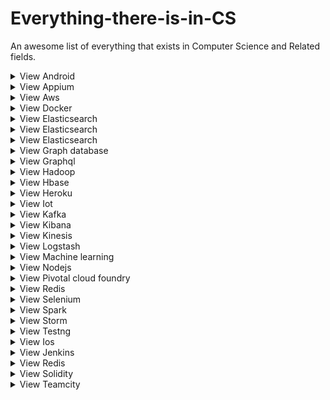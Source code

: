 # Everything-there-is-in-CS
An awesome list of everything that exists in Computer Science and Related fields. 

<details>
<summary>View Android </summary>
<br>Category/Type : Mobile OS
<br>Official Documnetation : [DOCS](https://developer.android.com/docs)
<br>Official Website : 
<br>Best YouTube creators: 
<br>Refrence Websites : 
<br>Pages to follow: 
<br>Dedicated Github page : 
<br>Best Courses : 
<br>Ohter Tips / Hacks : 
</details>

<details>
<summary>View Appium </summary>
<br>Category/Type : 
<br>Official Documnetation : 
<br>Official Website : 
<br>Best YouTube creators: 
<br>Refrence Websites : 
<br>Pages to follow: 
<br>Dedicated Github page : 
<br>Best Courses : 
<br>Ohter Tips / Hacks : 
</details>

<details>
<summary>View Aws </summary>
<br>Category/Type : 
<br>Official Documnetation : 
<br>Official Website : 
<br>Best YouTube creators: 
<br>Refrence Websites : 
<br>Pages to follow: 
<br>Dedicated Github page : 
<br>Best Courses : 
<br>Ohter Tips / Hacks : 
</details>

<details>
<summary>View Docker </summary>
<br>Category/Type : 
<br>Official Documnetation : 
<br>Official Website : 
<br>Best YouTube creators: 
<br>Refrence Websites : 
<br>Pages to follow: 
<br>Dedicated Github page : 
<br>Best Courses : 
<br>Ohter Tips / Hacks : 
</details>

<details>
<summary>View Elasticsearch </summary>
<br>Category/Type : 
<br>Official Documnetation : 
<br>Official Website : 
<br>Best YouTube creators: 
<br>Refrence Websites : 
<br>Pages to follow: 
<br>Dedicated Github page : 
<br>Best Courses : 
<br>Ohter Tips / Hacks : 
</details>

<details>
<summary>View Elasticsearch </summary>
<br>Category/Type : 
<br>Official Documnetation : 
<br>Official Website : 
<br>Best YouTube creators: 
<br>Refrence Websites : 
<br>Pages to follow: 
<br>Dedicated Github page : 
<br>Best Courses : 
<br>Ohter Tips / Hacks : 
</details>

<details>
<summary>View Elasticsearch </summary>
<br>Category/Type : 
<br>Official Documnetation : 
<br>Official Website : 
<br>Best YouTube creators: 
<br>Refrence Websites : 
<br>Pages to follow: 
<br>Dedicated Github page : 
<br>Best Courses : 
<br>Ohter Tips / Hacks : 
</details>

<details>
<summary>View Graph database </summary>
<br>Category/Type : 
<br>Official Documnetation : 
<br>Official Website : 
<br>Best YouTube creators: 
<br>Refrence Websites : 
<br>Pages to follow: 
<br>Dedicated Github page : 
<br>Best Courses : 
<br>Ohter Tips / Hacks : 
</details>

<details>
<summary>View Graphql </summary>
<br>Category/Type : 
<br>Official Documnetation : 
<br>Official Website : 
<br>Best YouTube creators: 
<br>Refrence Websites : 
<br>Pages to follow: 
<br>Dedicated Github page : 
<br>Best Courses : 
<br>Ohter Tips / Hacks : 
</details>

<details>
<summary>View Hadoop </summary>
<br>Category/Type : 
<br>Official Documnetation : 
<br>Official Website : 
<br>Best YouTube creators: 
<br>Refrence Websites : 
<br>Pages to follow: 
<br>Dedicated Github page : 
<br>Best Courses : 
<br>Ohter Tips / Hacks : 
</details>

<details>
<summary>View Hbase </summary>
<br>Category/Type : 
<br>Official Documnetation : 
<br>Official Website : 
<br>Best YouTube creators: 
<br>Refrence Websites : 
<br>Pages to follow: 
<br>Dedicated Github page : 
<br>Best Courses : 
<br>Ohter Tips / Hacks : 
</details>

<details>
<summary>View Heroku </summary>
<br>Category/Type : 
<br>Official Documnetation : 
<br>Official Website : 
<br>Best YouTube creators: 
<br>Refrence Websites : 
<br>Pages to follow: 
<br>Dedicated Github page : 
<br>Best Courses : 
<br>Ohter Tips / Hacks : 
</details>

<details>
<summary>View Iot </summary>
<br>Category/Type : 
<br>Official Documnetation : 
<br>Official Website : 
<br>Best YouTube creators: 
<br>Refrence Websites : 
<br>Pages to follow: 
<br>Dedicated Github page : 
<br>Best Courses : 
<br>Ohter Tips / Hacks : 
</details>

<details>
<summary>View Kafka </summary>
<br>Category/Type : 
<br>Official Documnetation : 
<br>Official Website : 
<br>Best YouTube creators: 
<br>Refrence Websites : 
<br>Pages to follow: 
<br>Dedicated Github page : 
<br>Best Courses : 
<br>Ohter Tips / Hacks : 
</details>

<details>
<summary>View Kibana </summary>
<br>Category/Type : 
<br>Official Documnetation : 
<br>Official Website : 
<br>Best YouTube creators: 
<br>Refrence Websites : 
<br>Pages to follow: 
<br>Dedicated Github page : 
<br>Best Courses : 
<br>Ohter Tips / Hacks : 
</details>

<details>
<summary>View Kinesis </summary>
<br>Category/Type : 
<br>Official Documnetation : 
<br>Official Website : 
<br>Best YouTube creators: 
<br>Refrence Websites : 
<br>Pages to follow: 
<br>Dedicated Github page : 
<br>Best Courses : 
<br>Ohter Tips / Hacks : 
</details>

<details>
<summary>View Logstash </summary>
<br>Category/Type : 
<br>Official Documnetation : 
<br>Official Website : 
<br>Best YouTube creators: 
<br>Refrence Websites : 
<br>Pages to follow: 
<br>Dedicated Github page : 
<br>Best Courses : 
<br>Ohter Tips / Hacks : 
</details>

<details>
<summary>View Machine learning </summary>
<br>Category/Type : 
<br>Official Documnetation : 
<br>Official Website : 
<br>Best YouTube creators: 
<br>Refrence Websites : 
<br>Pages to follow: 
<br>Dedicated Github page : 
<br>Best Courses : 
<br>Ohter Tips / Hacks : 
</details>

<details>
<summary>View Nodejs </summary>
<br>Category/Type : 
<br>Official Documnetation : 
<br>Official Website : 
<br>Best YouTube creators: 
<br>Refrence Websites : 
<br>Pages to follow: 
<br>Dedicated Github page : 
<br>Best Courses : 
<br>Ohter Tips / Hacks : 
</details>

<details>
<summary>View Pivotal cloud foundry </summary>
<br>Category/Type : 
<br>Official Documnetation : 
<br>Official Website : 
<br>Best YouTube creators: 
<br>Refrence Websites : 
<br>Pages to follow: 
<br>Dedicated Github page : 
<br>Best Courses : 
<br>Ohter Tips / Hacks : 
</details>

<details>
<summary>View Redis </summary>
<br>Category/Type : 
<br>Official Documnetation : 
<br>Official Website : 
<br>Best YouTube creators: 
<br>Refrence Websites : 
<br>Pages to follow: 
<br>Dedicated Github page : 
<br>Best Courses : 
<br>Ohter Tips / Hacks : 
</details>

<details>
<summary>View Selenium </summary>
<br>Category/Type : 
<br>Official Documnetation : 
<br>Official Website : 
<br>Best YouTube creators: 
<br>Refrence Websites : 
<br>Pages to follow: 
<br>Dedicated Github page : 
<br>Best Courses : 
<br>Ohter Tips / Hacks : 
</details>

<details>
<summary>View Spark </summary>
<br>Category/Type : 
<br>Official Documnetation : 
<br>Official Website : 
<br>Best YouTube creators: 
<br>Refrence Websites : 
<br>Pages to follow: 
<br>Dedicated Github page : 
<br>Best Courses : 
<br>Ohter Tips / Hacks : 
</details>

<details>
<summary>View Storm </summary>
<br>Category/Type : 
<br>Official Documnetation : 
<br>Official Website : 
<br>Best YouTube creators: 
<br>Refrence Websites : 
<br>Pages to follow: 
<br>Dedicated Github page : 
<br>Best Courses : 
<br>Ohter Tips / Hacks : 
</details>

<details>
<summary>View Testng </summary>
<br>Category/Type : 
<br>Official Documnetation : 
<br>Official Website : 
<br>Best YouTube creators: 
<br>Refrence Websites : 
<br>Pages to follow: 
<br>Dedicated Github page : 
<br>Best Courses : 
<br>Ohter Tips / Hacks : 
</details>

<details>
<summary>View Ios </summary>
<br>Category/Type : 
<br>Official Documnetation : 
<br>Official Website : 
<br>Best YouTube creators: 
<br>Refrence Websites : 
<br>Pages to follow: 
<br>Dedicated Github page : 
<br>Best Courses : 
<br>Ohter Tips / Hacks : 
</details>

<details>
<summary>View Jenkins </summary>
<br>Category/Type : 
<br>Official Documnetation : 
<br>Official Website : 
<br>Best YouTube creators: 
<br>Refrence Websites : 
<br>Pages to follow: 
<br>Dedicated Github page : 
<br>Best Courses : 
<br>Ohter Tips / Hacks : 
</details>

<details>
<summary>View Redis </summary>
<br>Category/Type : 
<br>Official Documnetation : 
<br>Official Website : 
<br>Best YouTube creators: 
<br>Refrence Websites : 
<br>Pages to follow: 
<br>Dedicated Github page : 
<br>Best Courses : 
<br>Ohter Tips / Hacks : 
</details>

<details>
<summary>View Solidity </summary>
<br>Category/Type : 
<br>Official Documnetation : 
<br>Official Website : 
<br>Best YouTube creators: 
<br>Refrence Websites : 
<br>Pages to follow: 
<br>Dedicated Github page : 
<br>Best Courses : 
<br>Ohter Tips / Hacks : 
</details>

<details>
<summary>View Teamcity </summary>
<br>Category/Type : 
<br>Official Documnetation : 
<br>Official Website : 
<br>Best YouTube creators: 
<br>Refrence Websites : 
<br>Pages to follow: 
<br>Dedicated Github page : 
<br>Best Courses : 
<br>Ohter Tips / Hacks : 
</details>